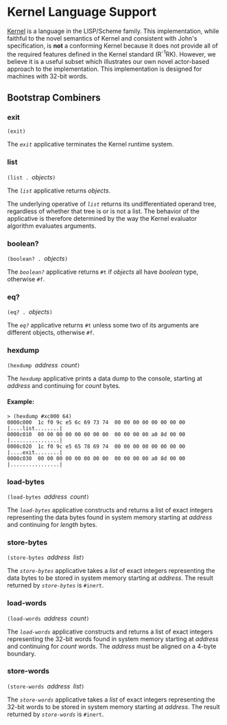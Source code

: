 # Kernel Language Support

[Kernel](https://web.cs.wpi.edu/~jshutt/kernel.html) is a language in the LISP/Scheme family. 
This implementation, while faithful to the novel semantics of Kernel 
and consistent with John's specification, 
is **not** a conforming Kernel 
because it does not provide all of the required features 
defined in the Kernel standard (R<sup>-1</sup>RK). 
However, we believe it is a useful subset 
which illustrates our own novel actor-based approach to the implementation. 
This implementation is designed for machines with 32-bit words.

## Bootstrap Combiners

### exit

`(exit)`

The _`exit`_ applicative terminates the Kernel runtime system.

### list

`(list . `_objects_`)`

The _`list`_ applicative returns _objects_.

The underlying operative of _`list`_ 
returns its undifferentiated operand tree, 
regardless of whether that tree is or is not a list. 
The behavior of the applicative is therefore determined 
by the way the Kernel evaluator algorithm evaluates arguments.

### boolean?

`(boolean? . `_objects_`)`

The _`boolean?`_ applicative returns `#t` 
if _objects_ all have _boolean_ type, 
otherwise `#f`.

### eq?

`(eq? . `_objects_`)`

The _`eq?`_ applicative returns `#t` 
unless some two of its arguments are 
different objects,
otherwise `#f`.

### hexdump

`(hexdump `_address_` `_count_`)`

The _`hexdump`_ applicative prints a data dump to the console,
starting at _address_ and continuing for _count_ bytes.

#### Example:
```
> (hexdump #xc000 64)
0000c000  1c f0 9c e5 6c 69 73 74  00 00 00 00 00 00 00 00  |....list........|
0000c010  00 00 00 00 00 00 00 00  00 00 00 00 a0 8d 00 00  |................|
0000c020  1c f0 9c e5 65 78 69 74  00 00 00 00 00 00 00 00  |....exit........|
0000c030  00 00 00 00 00 00 00 00  00 00 00 00 a0 8d 00 00  |................|
```

### load-bytes

`(load-bytes `_address_` `_count_`)`

The _`load-bytes`_ applicative constructs and returns a list of exact integers 
representing the data bytes found in system memory
starting at _address_ and continuing for _length_ bytes.

### store-bytes

`(store-bytes `_address_` `_list_`)`

The _`store-bytes`_ applicative takes a _list_ of exact integers 
representing the data bytes to be stored in system memory
starting at _address_.
The result returned by _`store-bytes`_ is `#inert`.

### load-words

`(load-words `_address_` `_count_`)`

The _`load-words`_ applicative constructs and returns a list of exact integers 
representing the 32-bit words found in system memory
starting at _address_ and continuing for _count_ words.
The _address_ must be aligned on a 4-byte boundary.

### store-words

`(store-words `_address_` `_list_`)`

The _`store-words`_ applicative takes a _list_ of exact integers 
representing the 32-bit words to be stored in system memory
starting at _address_.
The result returned by _`store-words`_ is `#inert`.
